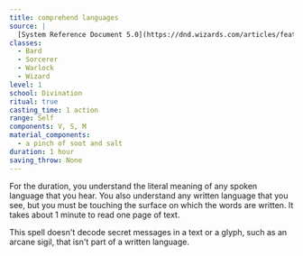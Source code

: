 ```yaml
---
title: comprehend languages
source: |
  [System Reference Document 5.0](https://dnd.wizards.com/articles/features/systems-reference-document-srd)
classes:
  - Bard
  - Sorcerer
  - Warlock
  - Wizard
level: 1
school: Divination
ritual: true
casting_time: 1 action
range: Self
components: V, S, M
material_components:
  - a pinch of soot and salt
duration: 1 hour
saving_throw: None
---
```


For the duration, you understand the literal meaning of any spoken language that you hear. You also understand any written language that you see, but you must be touching the surface on which the words are written. It takes about 1 minute to read one page of text.

This spell doesn't decode secret messages in a text or a glyph, such as an arcane sigil, that isn't part of a written language.
